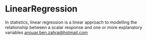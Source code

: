 # LinearRegression


In statistics, linear regression is a linear approach to modelling the relationship between a scalar response and one or more explanatory variables
anouar.ben.zahra@hotmail.com

